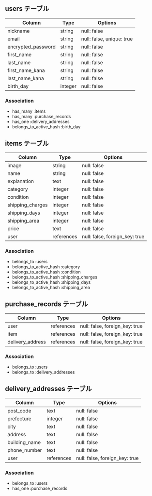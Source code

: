 ## users テーブル

| Column             | Type    | Options                   |
| ------------------ | ------- | ------------------------- |
| nickname           | string  | null: false               |
| email              | string  | null: false, unique: true |
| encrypted_password | string  | null: false               |
| first_name         | string  | null: false               |
| last_name          | string  | null: false               |
| first_name_kana    | string  | null: false               |
| last_name_kana     | string  | null: false               |
| birth_day          | integer | null: false               |


### Association
- has_many :items
- has_many :purchase_records
- has_one  :delivery_addresses
- belongs_to_active_hash :birth_day

## items テーブル

| Column             | Type       | Options                        |
| ------------------ | ---------- | ------------------------------ |
| image              | string     | null: false                    |
| name               | string     | null: false                    |
| explanation        | text       | null: false                    |
| category           | integer    | null: false                    |
| condition          | integer    | null: false                    |
| shipping_charges   | integer    | null: false                    |
| shipping_days      | integer    | null: false                    |
| shipping_area      | integer    | null: false                    |
| price              | text       | null: false                    |
| user               | references | null: false, foreign_key: true |

### Association
- belongs_to :users
- belongs_to_active_hash :category
- belongs_to_active_hash :condition
- belongs_to_active_hash :shipping_charges
- belongs_to_active_hash :shipping_days 
- belongs_to_active_hash :shipping_area

## purchase_records テーブル

| Column             | Type       | Options                        |
| ------------------ | ---------- | ------------------------------ |
| user               | references | null: false, foreign_key: true |
| item               | references | null: false, foreign_key: true |
| delivery_address   | references | null: false, foreign_key: true |

### Association
- belongs_to :users
- belongs_to :delivery_addresses

## delivery_addresses テーブル

| Column             | Type       | Options                        |
| ------------------ | ---------- | ------------------------------ |
| post_code          | text       | null: false                    |
| prefecture         | integer    | null: false                    |
| city               | text       | null: false                    |
| address            | text       | null: false                    |
| building_name      | text       | null: false                    |
| phone_number       | text       | null: false                    | 
| user               | references | null: false, foreign_key: true |
### Association
- belongs_to :users
- has_one    :purchase_records

